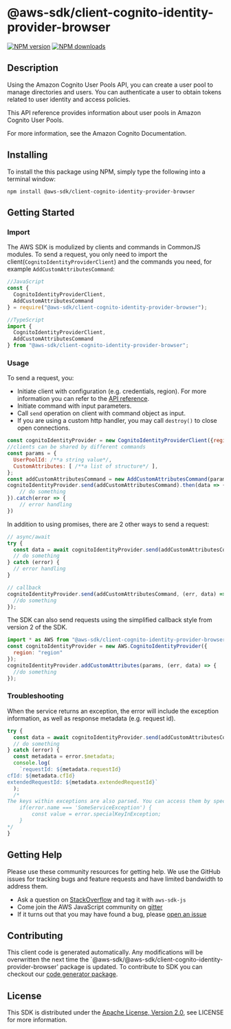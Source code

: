 # @aws-sdk/client-cognito-identity-provider-browser

[![NPM version](https://img.shields.io/npm/v/@aws-sdk/client-cognito-identity-provider-browser/preview.svg)](https://www.npmjs.com/package/@aws-sdk/client-cognito-identity-provider-browser)
[![NPM downloads](https://img.shields.io/npm/dm/@aws-sdk/client-cognito-identity-provider-browser.svg)](https://www.npmjs.com/package/@aws-sdk/client-cognito-identity-provider-browser)

## Description

<p>Using the Amazon Cognito User Pools API, you can create a user pool to manage directories and users. You can authenticate a user to obtain tokens related to user identity and access policies.</p> <p>This API reference provides information about user pools in Amazon Cognito User Pools.</p> <p>For more information, see the Amazon Cognito Documentation.</p>

## Installing

To install the this package using NPM, simply type the following into a terminal window:

```
npm install @aws-sdk/client-cognito-identity-provider-browser
```

## Getting Started

### Import

The AWS SDK is modulized by clients and commands in CommonJS modules. To send a request, you only need to import the client(`CognitoIdentityProviderClient`) and the commands you need, for example `AddCustomAttributesCommand`:

```javascript
//JavaScript
const {
  CognitoIdentityProviderClient,
  AddCustomAttributesCommand
} = require("@aws-sdk/client-cognito-identity-provider-browser");
```

```javascript
//TypeScript
import {
  CognitoIdentityProviderClient,
  AddCustomAttributesCommand
} from "@aws-sdk/client-cognito-identity-provider-browser";
```

### Usage

To send a request, you:

- Initiate client with configuration (e.g. credentials, region). For more information you can refer to the [API reference][].
- Initiate command with input parameters.
- Call `send` operation on client with command object as input.
- If you are using a custom http handler, you may call `destroy()` to close open connections.

```javascript
const cognitoIdentityProvider = new CognitoIdentityProviderClient({region: 'region'});
//clients can be shared by different commands
const params = {
  UserPoolId: /**a string value*/,
  CustomAttributes: [ /**a list of structure*/ ],
};
const addCustomAttributesCommand = new AddCustomAttributesCommand(params);
cognitoIdentityProvider.send(addCustomAttributesCommand).then(data => {
    // do something
}).catch(error => {
    // error handling
})
```

In addition to using promises, there are 2 other ways to send a request:

```javascript
// async/await
try {
  const data = await cognitoIdentityProvider.send(addCustomAttributesCommand);
  // do something
} catch (error) {
  // error handling
}
```

```javascript
// callback
cognitoIdentityProvider.send(addCustomAttributesCommand, (err, data) => {
  //do something
});
```

The SDK can also send requests using the simplified callback style from version 2 of the SDK.

```javascript
import * as AWS from "@aws-sdk/client-cognito-identity-provider-browser";
const cognitoIdentityProvider = new AWS.CognitoIdentityProvider({
  region: "region"
});
cognitoIdentityProvider.addCustomAttributes(params, (err, data) => {
  //do something
});
```

### Troubleshooting

When the service returns an exception, the error will include the exception information, as well as response metadata (e.g. request id).

```javascript
try {
  const data = await cognitoIdentityProvider.send(addCustomAttributesCommand);
  // do something
} catch (error) {
  const metadata = error.$metadata;
  console.log(
    `requestId: ${metadata.requestId}
cfId: ${metadata.cfId}
extendedRequestId: ${metadata.extendedRequestId}`
  );
  /*
The keys within exceptions are also parsed. You can access them by specifying exception names:
    if(error.name === 'SomeServiceException') {
        const value = error.specialKeyInException;
    }
*/
}
```

## Getting Help

Please use these community resources for getting help. We use the GitHub issues for tracking bugs and feature requests and have limited bandwidth to address them.

- Ask a question on [StackOverflow](https://stackoverflow.com/questions/tagged/aws-sdk-js) and tag it with `aws-sdk-js`
- Come join the AWS JavaScript community on [gitter](https://gitter.im/aws/aws-sdk-js-v3)
- If it turns out that you may have found a bug, please [open an issue](https://github.com/aws/aws-sdk-js-v3/issues)

## Contributing

This client code is generated automatically. Any modifications will be overwritten the next time the `@aws-sdk/@aws-sdk/client-cognito-identity-provider-browser' package is updated. To contribute to SDK you can checkout our [code generator package][].

## License

This SDK is distributed under the
[Apache License, Version 2.0](http://www.apache.org/licenses/LICENSE-2.0),
see LICENSE for more information.

[code generator package]: https://github.com/aws/aws-sdk-js-v3/tree/master/packages/service-types-generator
[api reference]: https://docs.aws.amazon.com/AWSJavaScriptSDK/latest/
